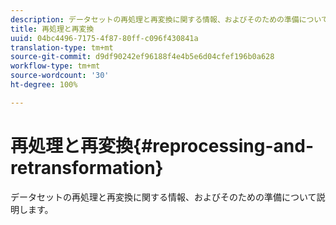 ```yaml
---
description: データセットの再処理と再変換に関する情報、およびそのための準備について説明します。
title: 再処理と再変換
uuid: 04bc4496-7175-4f87-80ff-c096f430841a
translation-type: tm+mt
source-git-commit: d9df90242ef96188f4e4b5e6d04cfef196b0a628
workflow-type: tm+mt
source-wordcount: '30'
ht-degree: 100%

---
```



# 再処理と再変換{#reprocessing-and-retransformation}

データセットの再処理と再変換に関する情報、およびそのための準備について説明します。
